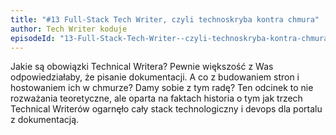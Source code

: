```yaml
---
title: "#13 Full-Stack Tech Writer, czyli technoskryba kontra chmura"
author: Tech Writer koduje
episodeId: "13-Full-Stack-Tech-Writer--czyli-technoskryba-kontra-chmura-eb28ch/a-a1iptc1"
---
```


Jakie są obowiązki Technical Writera? Pewnie większość z Was odpowiedziałaby, że
pisanie dokumentacji. A co z budowaniem stron i hostowaniem ich w chmurze? Damy
sobie z tym radę? Ten odcinek to nie rozważania teoretyczne, ale oparta na
faktach historia o tym jak trzech Technical Writerów ogarnęło cały stack
technologiczny i devops dla portalu z dokumentacją.

